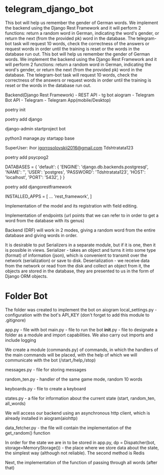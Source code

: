 # telegram_django_bot

This bot will help us remember the gender of German words.
We implement the backend using the Django Rest Framework and it will perform 2 functions: return a random word in German, indicating the word's gender, or return the next (from the provided pk) word in the database.
The telegram-bot task will request 10 words, check the correctness of the answers or request words in order until the training is reset or the words in the database run out.
This bot will help us remember the gender of German words.
We implement the backend using the Django Rest Framework and it will perform 2 functions: return a random word in German, indicating the word's gender, or return the next (from the provided pk) word in the database.
The telegram-bot task will request 10 words, check the correctness of the answers or request words in order until the training is reset or the words in the database run out.

Backend(Django Rest Framework) - REST API - tg bot aiogram  - Telegram Bot API - Telegram - Telegram App(mobile/Desktop)

poetry init

poetry add django

django-admin startproject bot

python3 manage.py startapp base

SuperUser:
ihor
igorrosolovskij2016@gmail.com
Tdshtratata123

poetry add psycpog2

DATABASES = {
   'default': {
       'ENGINE': 'django.db.backends.postgresql',
       'NAME': '',
       'USER': 'postgres',
       'PASSWORD': 'Tdshtratata123',
       'HOST': 'localhost',
       'PORT': '5432',
   }
}

poetry add djangorestframework

INSTALLED_APPS = [
    ...
    'rest_framework',
]

Implementation of the model and its registration with field editing.

Implementation of endpoints (url points that we can refer to in order to get a word from the database with its genus)

Backend (DRF) will work in 2 modes, giving a random word from the entire database and giving words in order.

It is desirable to put Serializers in a separate module, but if it is one, then it is possible in views.
Serializer - takes an object and turns it into some type (format) of information (json), which is convenient to transmit over the network (serialization) or save to disk.
Deserialization - we receive data from the network or read from the disk and collect an object from it, the objects are stored in the database, they are presented to us in the form of Django ORM objects.

# Folder Bot
The folder was created to implement the bot on aiogram
local_settings.py - configuration with the bot's API_KEY (don't forget to add this module to .gitignore)

app.py - file with bot
main.py - file to run the bot
__init__.py - file to designate a folder as a module and import capabilities. We also carry out imports and include logging

We create a module (commands.py) of commands, in which the handlers of the main commands will be placed, with the help of which we will communicate with the bot (/start,/help,/stop)

messages.py - file for storing messages

random_ten.py - handler of the same game mode, random 10 words

keyboards.py - file to create a keyboard

states.py - a file for information about the current state (start, random_ten, all_words)

We will access our backend using an asynchronous http client, which is already installed in aiogram(aiohttp)

data_fetcher.py - the file will contain the implementation of the get_random() function

In order for the state we are in to be stored in app.py, dp = Dispatcher(bot, storage=MemoryStorage()) - the place where we store data about the state, the simplest way (although not reliable). The second method is Redis

Next, the implementation of the function of passing through all words (after that)